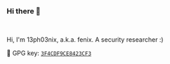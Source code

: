 ### Hi there 👋

<br />

Hi, I'm 13ph03nix, a.k.a. fenix. A security researcher :)

:key: GPG key: [`3F4CDF9CE8423CF3`](https://github.com/13ph03nix.gpg)
